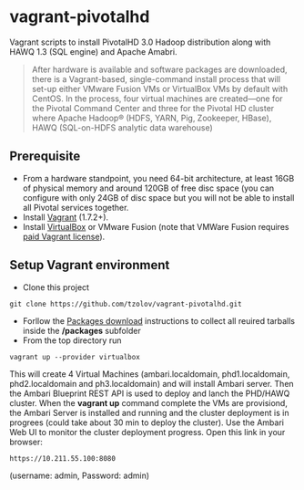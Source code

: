 vagrant-pivotalhd
=================
Vagrant scripts to install PivotalHD 3.0 Hadoop distribution along with HAWQ 1.3 (SQL engine) and Apache Amabri.

> After hardware is available and software packages are downloaded, there is a Vagrant-based, single-command install process that will set-up either VMware Fusion VMs or VirtualBox VMs by default with CentOS. 
In the process, four virtual machines are created—one for the Pivotal Command Center and three for the Pivotal HD cluster where Apache Hadoop® (HDFS, YARN, Pig, Zookeeper, HBase), HAWQ (SQL-on-HDFS analytic data warehouse)

## Prerequisite 
* From a hardware standpoint, you need 64-bit architecture, at least 16GB of physical memory and around 120GB of free disc space (you can configure with only 24GB of disc space but you will not be able to install all Pivotal services together.
* Install [Vagrant](http://www.vagrantup.com/downloads.html) (1.7.2+).
* Install [VirtualBox](https://www.virtualbox.org/) or VMware Fusion (note that VMWare Fusion requires [paid Vagrant license](http://www.vagrantup.com/vmware)). 

## Setup Vagrant environment
* Clone this project
```
git clone https://github.com/tzolov/vagrant-pivotalhd.git
```
* Forllow the [Packages download](https://github.com/tzolov/vagrant-pivotalhd/tree/master/packages) instructions to collect all reuired tarballs inside the **/packages** subfolder
* From the top directory run
```
vagrant up --provider virtualbox
```
This will create 4 Virtual Machines (ambari.localdomain, phd1.localdomain, phd2.localdomain and ph3.localdomain) and will install Ambari server. Then the Ambari Blueprint REST API is used to deploy and lanch the PHD/HAWQ cluster. 
When the **vagrant up** command complete the VMs are provisiond, the Ambari Server is installed and running and the cluster deployment is in progrees (could take about 30 min to deploy the cluster). Use the Ambari Web UI to monitor the cluster deployment progress. Open this link in your browser:
```
https://10.211.55.100:8080
```
(username: admin, Password: admin)



